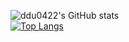 ![ddu0422's GitHub stats](https://github-readme-stats.vercel.app/api?username=ddu0422&show_icons=true&theme=tokyonight&count_private=true)  
[![Top Langs](https://github-readme-stats.vercel.app/api/top-langs/?username=ddu0422&langs_count=7)](https://github.com/ddu0422)
